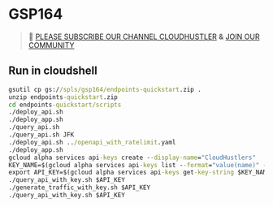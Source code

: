 # GSP164
>🚨 [PLEASE SUBSCRIBE OUR CHANNEL CLOUDHUSTLER](https://www.youtube.com/@cloudhustlers) **&** [JOIN OUR COMMUNITY](https://chat.whatsapp.com/KBfUcSleGGEFf2Xvvm8FW3)
## Run in cloudshell
```cmd
gsutil cp gs://spls/gsp164/endpoints-quickstart.zip .
unzip endpoints-quickstart.zip
cd endpoints-quickstart/scripts
./deploy_api.sh
./deploy_app.sh
./query_api.sh
./query_api.sh JFK
./deploy_api.sh ../openapi_with_ratelimit.yaml
./deploy_app.sh
gcloud alpha services api-keys create --display-name="CloudHustlers" 
KEY_NAME=$(gcloud alpha services api-keys list --format="value(name)" --filter "displayName=CloudHustlers")
export API_KEY=$(gcloud alpha services api-keys get-key-string $KEY_NAME --format="value(keyString)")
./query_api_with_key.sh $API_KEY
./generate_traffic_with_key.sh $API_KEY
./query_api_with_key.sh $API_KEY
```
